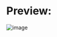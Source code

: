 # Preview:
![image](https://github.com/Virloxx/react-projects/assets/85353676/f1d7c136-59b4-41e5-8a3d-9ecd6d597882)
